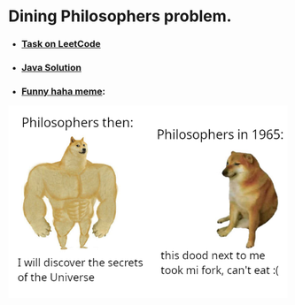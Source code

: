 # Dining Philosophers problem.

- ### [**Task on LeetCode**](https://leetcode.com/problems/the-dining-philosophers/)
- ### [Java Solution](./src/DiningPhilosophers.java)
- ### [Funny haha meme](https://www.youtube.com/watch?v=dQw4w9WgXcQ):
![Funny haha meme](Funny_haha_meme.png)
